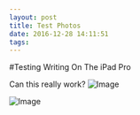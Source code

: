 ```yaml
---
layout: post
title: Test Photos
date: 2016-12-28 14:11:51
tags: 
---
```


#Testing Writing On The iPad Pro

Can this really work?
![Image](reference/cold.jpg)

![Image](Image.jpg)


